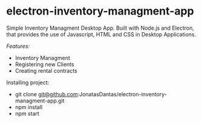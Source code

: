# electron-inventory-managment-app

Simple Inventory Managment Desktop App. Built with Node.js and Electron, that provides the use of Javascript, HTML and CSS in Desktop Applications.

*Features:*
- Inventory Managment
- Registering new Clients
- Creating rental contracts


Installing project:
  - git clone git@github.com:JonatasDantas/electron-inventory-managment-app.git
  - npm install
  - npm start
  
